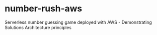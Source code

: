 # number-rush-aws
Serverless number guessing game deployed with AWS - Demonstrating Solutions Architecture principles
